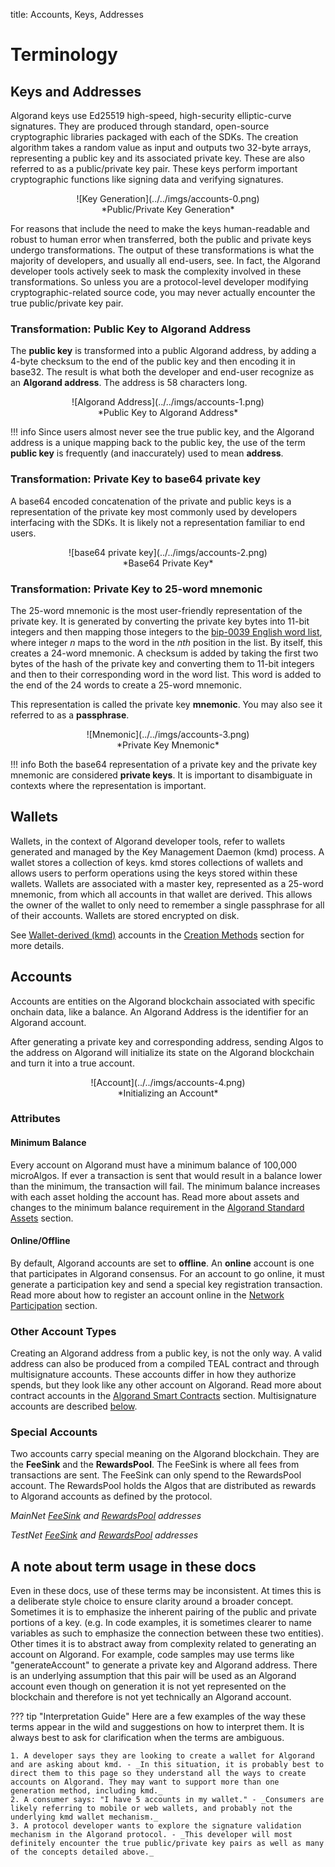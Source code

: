 title: Accounts, Keys, Addresses

# Terminology
## Keys and Addresses

Algorand keys use Ed25519 high-speed, high-security elliptic-curve signatures. They are produced through standard, open-source cryptographic libraries packaged with each of the SDKs. The creation algorithm takes a random value as input and outputs two 32-byte arrays, representing a public key and its associated private key. These are also referred to as a public/private key pair. These keys perform important cryptographic functions like signing data and verifying signatures. 

<center> ![Key Generation](../../imgs/accounts-0.png) </center>
<center>*Public/Private Key Generation* </center>

For reasons that include the need to make the keys human-readable and robust to human error when transferred, both the public and private keys undergo transformations. The output of these transformations is what the majority of developers, and usually all end-users, see. In fact, the Algorand developer tools actively seek to mask the complexity involved in these transformations. So unless you are a protocol-level developer modifying cryptographic-related source code, you may never actually encounter the true public/private key pair. 


### Transformation: Public Key to Algorand Address

The **public key** is transformed into a public Algorand address, by adding a 4-byte checksum to the end of the public key and then encoding it in base32. The result is what both the developer and end-user recognize as an **Algorand address**. The address is 58 characters long.

<center> ![Algorand Address](../../imgs/accounts-1.png) </center>
<center>*Public Key to Algorand Address* </center>

!!! info
	Since users almost never see the true public key, and the Algorand address is a unique mapping back to the public key, the use of the term **public key** is frequently (and inaccurately) used to mean **address**. 

### Transformation: Private Key to base64 private key

A base64 encoded concatenation of the private and public keys is a representation of the private key most commonly used by developers interfacing with the SDKs. It is likely not a representation familiar to end users.

<center> ![base64 private key](../../imgs/accounts-2.png) </center>
<center>*Base64 Private Key* </center>

### Transformation: Private Key to 25-word mnemonic

The 25-word mnemonic is the most user-friendly representation of the private key. It is generated by converting the private key bytes into 11-bit integers and then mapping those integers to the [bip-0039 English word list](https://raw.githubusercontent.com/bitcoin/bips/master/bip-0039/english.txt), where integer _n_ maps to the word in the _nth_ position in the list. By itself, this creates a 24-word mnemonic. A checksum is added by taking the first two bytes of the hash of the private key and converting them to 11-bit integers and then to their corresponding word in the word list. This word is added to the end of the 24 words to create a 25-word mnemonic.

This representation is called the private key **mnemonic**. You may also see it referred to as a **passphrase**. 

<center> ![Mnemonic](../../imgs/accounts-3.png) </center>
<center>*Private Key Mnemonic* </center>

!!! info
	Both the base64 representation of a private key and the private key mnemonic are considered **private keys**. It is important to disambiguate in contexts where the representation is important. 

## Wallets

Wallets, in the context of Algorand developer tools, refer to wallets generated and managed by the Key Management Daemon (kmd) process. A wallet stores a collection of keys. kmd stores collections of wallets and allows users to perform operations using the keys stored within these wallets. Wallets are associated with a master key, represented as a 25-word mnemonic, from which all accounts in that wallet are derived. This allows the owner of the wallet to only need to remember a single passphrase for all of their accounts. Wallets are stored encrypted on disk. 

See [Wallet-derived (kmd)](./create.md#wallet-derived-kmd) accounts in the [Creation Methods](#creation-methods) section for more details.

## Accounts
Accounts are entities on the Algorand blockchain associated with specific onchain data, like a balance. An Algorand Address is the identifier for an Algorand account. 

After generating a private key and corresponding address, sending Algos to the address on Algorand will initialize its state on the Algorand blockchain and turn it into a true account. 

<center> ![Account](../../imgs/accounts-4.png) </center>
<center>*Initializing an Account* </center>

### Attributes
#### Minimum Balance
Every account on Algorand must have a minimum balance of 100,000 microAlgos. If ever a transaction is sent that would result in a balance lower than the minimum, the transaction will fail. The minimum balance increases with each asset holding the account has. Read more about assets and changes to the minimum balance requirement in the [Algorand Standard Assets](../asa/index.md) section.

#### Online/Offline
By default, Algorand accounts are set to **offline**. An **online** account is one that participates in Algorand consensus. For an account to go online, it must generate a participation key and send a special key registration transaction. Read more about how to register an account online in the [Network Participation](../../run-a-node/participate/index.md) section.

### Other Account Types
Creating an Algorand address from a public key, is not the only way. A valid address can also be produced from a compiled TEAL contract and through multisignature accounts. These accounts differ in how they authorize spends, but they look like any other account on Algorand. Read more about contract accounts in the [Algorand Smart Contracts](../asc1/modes.md) section. Multisignature accounts are described [below](./create.md#multisignature).

### Special Accounts

Two accounts carry special meaning on the Algorand blockchain. They are the **FeeSink** and the **RewardsPool**. The FeeSink is where all fees from transactions are sent. The FeeSink can only spend to the RewardsPool account. The RewardsPool holds the Algos that are distributed as rewards to Algorand accounts as defined by the protocol. 

_MainNet [FeeSink](../../reference/algorand-networks/mainnet.md#feesink-address) and [RewardsPool](../../reference/algorand-networks/mainnet.md#rewardspool-address) addresses_

_TestNet [FeeSink](../../reference/algorand-networks/testnet.md#feesink-address) and [RewardsPool](../../reference/algorand-networks/testnet.md#rewardspool-address) addresses_

## A note about term usage in these docs
Even in these docs, use of these terms may be inconsistent. At times this is a deliberate style choice to ensure clarity around a broader concept. Sometimes it is to emphasize the inherent pairing of the public and private portions of a key. (e.g. In code examples, it is sometimes clearer to name variables as such to emphasize the connection between these two entities). Other times it is to abstract away from complexity related to generating an account on Algorand. For example, code samples may use terms like "generateAccount" to generate a private key and Algorand address. There is an underlying assumption that this pair will be used as an Algorand account even though on generation it is not yet represented on the blockchain and therefore is not yet technically an Algorand account.


??? tip "Interpretation Guide"
	Here are a few examples of the way these terms appear in the wild and suggestions on how to interpret them. It is always best to ask for clarification when the terms are ambiguous.

	1. A developer says they are looking to create a wallet for Algorand and are asking about kmd. - _In this situation, it is probably best to direct them to this page so they understand all the ways to create accounts on Algorand. They may want to support more than one generation method, including kmd._
	2. A consumer says: "I have 5 accounts in my wallet." - _Consumers are likely referring to mobile or web wallets, and probably not the underlying kmd wallet mechanism._
	3. A protocol developer wants to explore the signature validation mechanism in the Algorand protocol. - _This developer will most definitely encounter the true public/private key pairs as well as many of the concepts detailed above._
